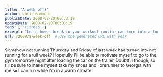 ```yaml
---
title: "A week off?"
author: Chris Hammond
publishDate: 2008-02-20T00:33:19
updateDate: 2008-02-20T00:33:19
tags: [ 'Fitness' ]
excerpt: "Learn how a break in your workout routine can turn into a longer hiatus and how to stay motivated to exercise even when traveling to a different climate."
url: /2008/a-week-off  # Use the generated URL with year
---
```

<p>Somehow not running Thursday and Friday of last week has turned into not running for a full week? Hopefully I'll be able to motivate myself to go to the gym tomorrow night after loading the car on the trailer. Doubtful though, so I'll be sure to make myself take my shoes and Forerunner to Georgia with me so I can run while I'm in a warm climate!</p>

